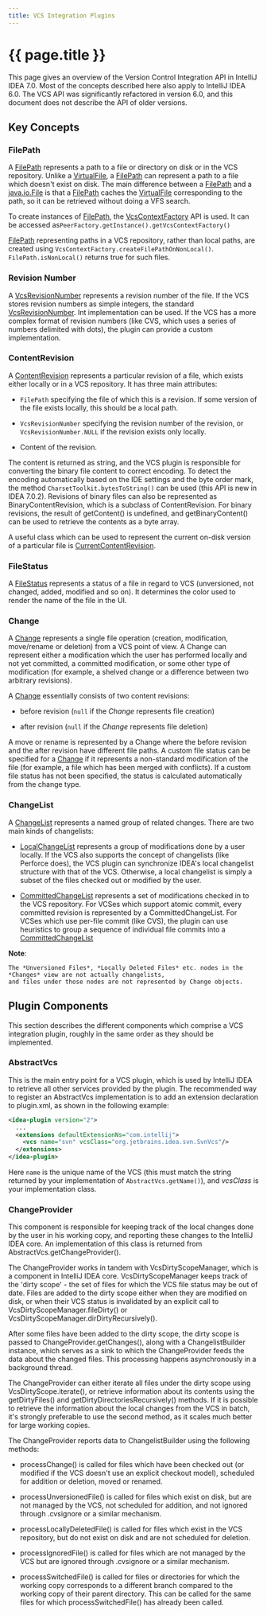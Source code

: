 ```yaml
---
title: VCS Integration Plugins
---
```


# {{ page.title }}

This page gives an overview of the Version Control Integration API in IntelliJ IDEA 7.0.
Most of the concepts described here also apply to IntelliJ IDEA 6.0.
The VCS API was significantly refactored in version 6.0, and this document does not describe the API of older versions.

## Key Concepts

### FilePath

A [FilePath](https://github.com/JetBrains/intellij-community/blob/master/platform/vcs-api/vcs-api-core/src/com/intellij/openapi/vcs/FilePath.java)
represents a path to a file or directory on disk or in the VCS repository.
Unlike a
[VirtualFile](https://github.com/JetBrains/intellij-community/blob/master/platform/core-api/src/com/intellij/openapi/vfs/VirtualFile.java),
a
[FilePath](https://github.com/JetBrains/intellij-community/blob/master/platform/vcs-api/vcs-api-core/src/com/intellij/openapi/vcs/FilePath.java)
can represent a path to a file which doesn't exist on disk.
The main difference between a
[FilePath](https://github.com/JetBrains/intellij-community/blob/master/platform/vcs-api/vcs-api-core/src/com/intellij/openapi/vcs/FilePath.java)
and a
[java.io.File](http://docs.oracle.com/javase/8/docs/api/java/io/File.html)
is that a
[FilePath](https://github.com/JetBrains/intellij-community/blob/master/platform/vcs-api/vcs-api-core/src/com/intellij/openapi/vcs/FilePath.java)
caches the
[VirtualFile](https://github.com/JetBrains/intellij-community/blob/master/platform/core-api/src/com/intellij/openapi/vfs/VirtualFile.java)
corresponding to the path, so it can be retrieved without doing a VFS search.

To create instances of
[FilePath](https://github.com/JetBrains/intellij-community/blob/master/platform/vcs-api/vcs-api-core/src/com/intellij/openapi/vcs/FilePath.java),
the
[VcsContextFactory](https://github.com/JetBrains/intellij-community/blob/master/platform/vcs-api/src/com/intellij/openapi/vcs/actions/VcsContextFactory.java)
API is used.
It can be accessed as```PeerFactory.getInstance().getVcsContextFactory()```

[FilePath](https://github.com/JetBrains/intellij-community/blob/master/platform/vcs-api/vcs-api-core/src/com/intellij/openapi/vcs/FilePath.java)
representing paths in a VCS repository, rather than local paths, are created using
```VcsContextFactory.createFilePathOnNonLocal()```. ```FilePath.isNonLocal()``` returns true for such files.

### Revision Number

A
[VcsRevisionNumber](https://github.com/JetBrains/intellij-community/blob/master/platform/vcs-api/vcs-api-core/src/com/intellij/openapi/vcs/history/VcsRevisionNumber.java)
represents a revision number of the file.
If the VCS stores revision numbers as simple integers, the standard
[VcsRevisionNumber](https://github.com/JetBrains/intellij-community/blob/master/platform/vcs-api/vcs-api-core/src/com/intellij/openapi/vcs/history/VcsRevisionNumber.java).
Int implementation can be used.
If the VCS has a more complex format of revision numbers (like CVS, which uses a series of numbers delimited with dots), the plugin can provide a custom implementation.

### ContentRevision

A
[ContentRevision](https://github.com/JetBrains/intellij-community/blob/master/platform/vcs-api/vcs-api-core/src/com/intellij/openapi/vcs/changes/ContentRevision.java)
represents a particular revision of a file, which exists either locally or in a VCS repository.
It has three main attributes:

*  ```FilePath``` specifying the file of which this is a revision. If some version of the file exists locally, this should be a local path.

*  ```VcsRevisionNumber``` specifying the revision number of the revision, or ```VcsRevisionNumber.NULL``` if the revision exists only locally.

*  Content of the revision.

The content is returned as string, and the VCS plugin is responsible for converting the binary file content to correct encoding.
To detect the encoding automatically based on the IDE settings and the byte order mark, the method ```CharsetToolkit.bytesToString()``` can be used (this API is new in IDEA 7.0.2).
Revisions of binary files can also be represented as BinaryContentRevision, which is a subclass of ContentRevision.
For binary revisions, the result of getContent() is undefined, and getBinaryContent() can be used to retrieve the contents as a byte array.

A useful class which can be used to represent the current on-disk version of a particular file is
[CurrentContentRevision](https://github.com/JetBrains/intellij-community/blob/master/platform/vcs-api/src/com/intellij/openapi/vcs/changes/CurrentContentRevision.java).

### FileStatus

A
[FileStatus](https://github.com/JetBrains/intellij-community/blob/master/platform/editor-ui-api/src/com/intellij/openapi/vcs/FileStatus.java)
represents a status of a file in regard to VCS (unversioned, not changed, added, modified and so on).
It determines the color used to render the name of the file in the UI.

### Change

A
[Change](https://github.com/JetBrains/intellij-community/blob/master/platform/vcs-api/vcs-api-core/src/com/intellij/openapi/vcs/changes/Change.java)
represents a single file operation (creation, modification, move/rename or deletion) from a VCS point of view.
A Change can represent either a modification which the user has performed locally and not yet committed, a committed modification, or some other type of modification (for example, a shelved change or a difference between two arbitrary revisions).

A
[Change](https://github.com/JetBrains/intellij-community/blob/master/platform/vcs-api/vcs-api-core/src/com/intellij/openapi/vcs/changes/Change.java)
essentially consists of two content revisions:

*  before revision (```null``` if the *Change* represents file creation)

*  after revision (```null``` if the *Change* represents file deletion)

A move or rename is represented by a Change where the before revision and the after revision have different file paths.
A custom file status can be specified for a
[Change](https://github.com/JetBrains/intellij-community/blob/master/platform/vcs-api/vcs-api-core/src/com/intellij/openapi/vcs/changes/Change.java)
if it represents a non-standard modification of the file (for example, a file which has been merged with conflicts).
If a custom file status has not been specified, the status is calculated automatically from the change type.

### ChangeList

A
[ChangeList](https://github.com/JetBrains/intellij-community/blob/master/platform/vcs-api/src/com/intellij/openapi/vcs/changes/ChangeList.java)
represents a named group of related changes.
There are two main kinds of changelists:

*  [LocalChangeList](https://github.com/JetBrains/intellij-community/blob/master/platform/vcs-api/src/com/intellij/openapi/vcs/changes/LocalChangeList.java) represents a group of modifications done by a user locally.
   If the VCS also supports the concept of changelists (like Perforce does), the VCS plugin can synchronize IDEA's local changelist structure with that of the VCS.
   Otherwise, a local changelist is simply a subset of the files checked out or modified by the user.

*  [CommittedChangeList](https://github.com/JetBrains/intellij-community/blob/master/platform/vcs-api/src/com/intellij/openapi/vcs/versionBrowser/CommittedChangeList.java)
   represents a set of modifications checked in to the VCS repository.
   For VCSes which support atomic commit, every committed revision is represented by a CommittedChangeList.
   For VCSes which use per-file commit (like CVS), the plugin can use heuristics to group a sequence of individual file commits into a
   [CommittedChangeList](https://github.com/JetBrains/intellij-community/blob/master/platform/vcs-api/src/com/intellij/openapi/vcs/versionBrowser/CommittedChangeList.java)

**Note**:

```
The *Unversioned Files*, *Locally Deleted Files* etc. nodes in the *Changes* view are not actually changelists,
and files under those nodes are not represented by Change objects.
```

## Plugin Components

This section describes the different components which comprise a VCS integration plugin, roughly in the same order as they should be implemented.

### AbstractVcs

This is the main entry point for a VCS plugin, which is used by IntelliJ IDEA to retrieve all other services provided by the plugin.
The recommended way to register an AbstractVcs implementation is to add an extension declaration to plugin.xml, as shown in the following example:

```xml
<idea-plugin version="2">
  ...
  <extensions defaultExtensionNs="com.intellij">
    <vcs name="svn" vcsClass="org.jetbrains.idea.svn.SvnVcs"/>
  </extensions>
</idea-plugin>
```

Here ```name``` is the unique name of the VCS (this must match the string returned by your implementation of ```AbstractVcs.getName()```), and *vcsClass* is your implementation class.

### ChangeProvider

This component is responsible for keeping track of the local changes done by the user in his working copy, and reporting these changes to the IntelliJ IDEA core. An implementation of this class is returned from AbstractVcs.getChangeProvider().

The ChangeProvider works in tandem with VcsDirtyScopeManager, which is a component in IntelliJ IDEA core. VcsDirtyScopeManager keeps track of the 'dirty scope' - the set of files for which the VCS file status may be out of date. Files are added to the dirty scope either when they are modified on disk, or when their VCS status is invalidated by an explicit call to VcsDirtyScopeManager.fileDirty() or VcsDirtyScopeManager.dirDirtyRecursively().

After some files have been added to the dirty scope, the dirty scope is passed to ChangeProvider.getChanges(), along with a ChangelistBuilder instance, which serves as a sink to which the ChangeProvider feeds the data about the changed files. This processing happens asynchronously in a background thread.

The ChangeProvider can either iterate all files under the dirty scope using VcsDirtyScope.iterate(), or retrieve information about its contents using the getDirtyFiles() and getDirtyDirectoriesRecursively() methods. If it is possible to retrieve the information about the local changes from the VCS in batch, it's strongly preferable to use the second method, as it scales much better for large working copies.

The ChangeProvider reports data to ChangelistBuilder using the following methods:

*  processChange() is called for files which have been checked out (or modified if the VCS doesn't use an explicit checkout model), scheduled for addition or deletion, moved or renamed.

*  processUnversionedFile() is called for files which exist on disk, but are not managed by the VCS, not scheduled for addition, and not ignored through .cvsignore or a similar mechanism.

*  processLocallyDeletedFile() is called for files which exist in the VCS repository, but do not exist on disk and are not scheduled for deletion.

*  processIgnoredFile() is called for files which are not managed by the VCS but are ignored through .cvsignore or a similar mechanism.

*  processSwitchedFile() is called for files or directories for which the working copy corresponds to a different branch compared to the working copy of their parent directory. This can be called for the same files for which processSwitchedFile() has already been called.


